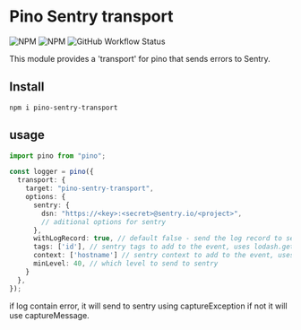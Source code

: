 # Pino Sentry transport

![NPM](https://img.shields.io/npm/l/pino-sentry-transport)
![NPM](https://img.shields.io/npm/v/pino-sentry-transport)
![GitHub Workflow Status](https://github.com/tomer-yechiel/pino-sentry-transport/actions/workflows/pino-sentry-transport.yml/badge.svg?branch=main)

This module provides a 'transport' for pino that sends errors to Sentry.
## Install

```shell
npm i pino-sentry-transport
```

## usage

```typescript
import pino from "pino";

const logger = pino({
  transport: {
    target: "pino-sentry-transport",
    options: {
      sentry: {
        dsn: "https://<key>:<secret>@sentry.io/<project>",
        // aditional options for sentry
      },
      withLogRecord: true, // default false - send the log record to sentry as a context.(if its more then 8Kb Sentry will throw an error)
      tags: ['id'], // sentry tags to add to the event, uses lodash.get to get the value from the log record
      context: ['hostname'] // sentry context to add to the event, uses lodash.get to get the value from the log record,
      minLevel: 40, // which level to send to sentry
    }
  },
});
```
if log contain error, it will send to sentry using captureException if not it will use captureMessage.
